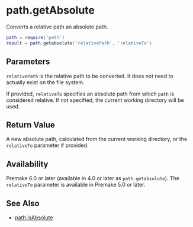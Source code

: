 # path.getAbsolute

Converts a relative path an absolute path.

```lua
path = require('path')
result = path.getabsolute('relativePath', 'relativeTo')
```

## Parameters

`relativePath` is the relative path to be converted. It does not need to actually exist on the file system.

If provided, `relativeTo` specifies an absolute path from which `path` is considered relative. If not specified, the current working directory will be used.

## Return Value

A new absolute path, calculated from the current working directory, or the `relativeTo` parameter if provided.

## Availability

Premake 6.0 or later (available in 4.0 or later as `path.getabsolute`). The `relativeTo` parameter is available in Premake 5.0 or later.

## See Also

* [path.isAbsolute](path.isAbsolute.md)
